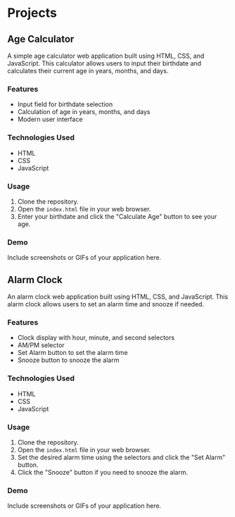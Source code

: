 # Projects

## Age Calculator

A simple age calculator web application built using HTML, CSS, and JavaScript. This calculator allows users to input their birthdate and calculates their current age in years, months, and days.

### Features

- Input field for birthdate selection
- Calculation of age in years, months, and days
- Modern user interface

### Technologies Used

- HTML
- CSS
- JavaScript

### Usage

1. Clone the repository.
2. Open the `index.html` file in your web browser.
3. Enter your birthdate and click the "Calculate Age" button to see your age.

### Demo

Include screenshots or GIFs of your application here.

## Alarm Clock

An alarm clock web application built using HTML, CSS, and JavaScript. This alarm clock allows users to set an alarm time and snooze if needed.

### Features

- Clock display with hour, minute, and second selectors
- AM/PM selector
- Set Alarm button to set the alarm time
- Snooze button to snooze the alarm

### Technologies Used

- HTML
- CSS
- JavaScript

### Usage

1. Clone the repository.
2. Open the `index.html` file in your web browser.
3. Set the desired alarm time using the selectors and click the "Set Alarm" button.
4. Click the "Snooze" button if you need to snooze the alarm.

### Demo

Include screenshots or GIFs of your application here.

